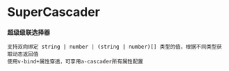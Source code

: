 # SuperCascader

**超级级联选择器**

```text
支持双向绑定 string | number | (string | number)[] 类型的值，根据不同类型获取动态返回值
使用v-bind+属性穿透，可享用a-cascader所有属性配置
```
